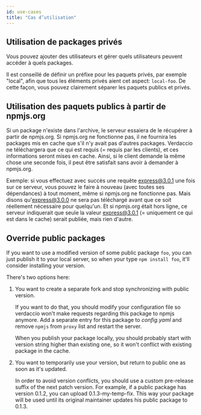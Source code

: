 ```yaml
---
id: use-cases
title: "Cas d’utilisation"
---
```

## Utilisation de packages privés

Vous pouvez ajouter des utilisateurs et gérer quels utilisateurs peuvent accéder à quels packages.

Il est conseillé de définir un préfixe pour les paquets privés, par exemple "local", afin que tous les éléments privés aient cet aspect: `local-foo`. De cette façon, vous pouvez clairement séparer les paquets publics et privés.

## Utilisation des paquets publics à partir de npmjs.org

Si un package n'existe dans l'archive, le serveur essaiera de le récupérer à partir de npmjs.org. Si npmjs.org ne fonctionne pas, il ne fournira les packages mis en cache que s'il n'y avait pas d'autres packages. Verdaccio ne téléchargera que ce qui est requis (= requis par les clients), et ces informations seront mises en cache. Ainsi, si le client demande la même chose une seconde fois, il peut être satisfait sans avoir à demander à npmjs.org.

Exemple: si vous effectuez avec succès une requête express@3.0.1 une fois sur ce serveur, vous pouvez le faire à nouveau (avec toutes ses dépendances) à tout moment, même si npmjs.org ne fonctionne pas. Mais disons qu'express@3.0.0 ne sera pas téléchargé avant que ce soit réellement nécessaire pour quelqu'un. Et si npmjs.org était hors ligne, ce serveur indiquerait que seule la valeur express@3.0.1 (= uniquement ce qui est dans le cache) serait publiée, mais rien d'autre.

## Override public packages

If you want to use a modified version of some public package `foo`, you can just publish it to your local server, so when your type `npm install foo`, it'll consider installing your version.

There's two options here:

1. You want to create a separate fork and stop synchronizing with public version.
    
    If you want to do that, you should modify your configuration file so verdaccio won't make requests regarding this package to npmjs anymore. Add a separate entry for this package to *config.yaml* and remove `npmjs` from `proxy` list and restart the server.
    
    When you publish your package locally, you should probably start with version string higher than existing one, so it won't conflict with existing package in the cache.

2. You want to temporarily use your version, but return to public one as soon as it's updated.
    
    In order to avoid version conflicts, you should use a custom pre-release suffix of the next patch version. For example, if a public package has version 0.1.2, you can upload 0.1.3-my-temp-fix. This way your package will be used until its original maintainer updates his public package to 0.1.3.